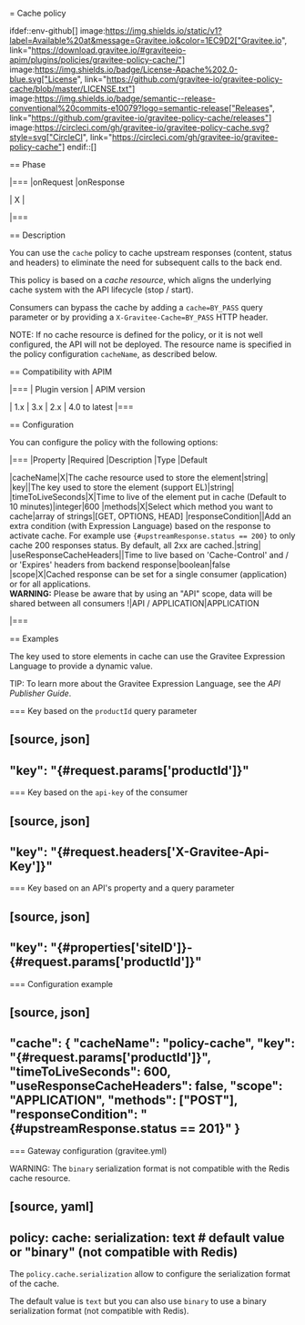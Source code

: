 = Cache policy

ifdef::env-github[]
image:https://img.shields.io/static/v1?label=Available%20at&message=Gravitee.io&color=1EC9D2["Gravitee.io", link="https://download.gravitee.io/#graviteeio-apim/plugins/policies/gravitee-policy-cache/"]
image:https://img.shields.io/badge/License-Apache%202.0-blue.svg["License", link="https://github.com/gravitee-io/gravitee-policy-cache/blob/master/LICENSE.txt"]
image:https://img.shields.io/badge/semantic--release-conventional%20commits-e10079?logo=semantic-release["Releases", link="https://github.com/gravitee-io/gravitee-policy-cache/releases"]
image:https://circleci.com/gh/gravitee-io/gravitee-policy-cache.svg?style=svg["CircleCI", link="https://circleci.com/gh/gravitee-io/gravitee-policy-cache"]
endif::[]

== Phase

|===
|onRequest |onResponse

| X
|

|===

== Description

You can use the `cache` policy to cache upstream responses (content, status and headers) to eliminate the need for subsequent calls to the back end.

This policy is based on a _cache resource_, which aligns the underlying cache system with the API lifecycle (stop / start).

Consumers can bypass the cache by adding a `cache=BY_PASS` query parameter or by providing a `X-Gravitee-Cache=BY_PASS` HTTP header.

NOTE: If no cache resource is defined for the policy, or it is not well configured, the API will not be deployed. The resource name is specified in the
policy configuration `cacheName`, as described below.

== Compatibility with APIM

|===
| Plugin version | APIM version

| 1.x            | 3.x
| 2.x            | 4.0 to latest
|===

== Configuration

You can configure the policy with the following options:

|===
|Property |Required |Description |Type |Default

|cacheName|X|The cache resource used to store the element|string|
|key||The key used to store the element (support EL)|string|
|timeToLiveSeconds|X|Time to live of the element put in cache (Default to 10 minutes)|integer|600
|methods|X|Select which method you want to cache|array of strings|[GET, OPTIONS, HEAD]
|responseCondition||Add an extra condition (with Expression Language) based on the response to activate cache. For example use `{#upstreamResponse.status == 200}` to only cache 200 responses status. By default, all 2xx are cached.|string|
|useResponseCacheHeaders||Time to live based on 'Cache-Control' and / or 'Expires' headers from backend response|boolean|false
|scope|X|Cached response can be set for a single consumer (application) or for all applications.<br><strong>WARNING:</strong> Please be aware that by using an \"API\" scope, data will be shared between all consumers !|API / APPLICATION|APPLICATION

|===

== Examples

The key used to store elements in cache can use the Gravitee Expression Language to provide a dynamic value.

TIP: To learn more about the Gravitee Expression Language, see the *API Publisher Guide*.

=== Key based on the `productId` query parameter

[source, json]
----
"key": "{#request.params['productId']}"
----

=== Key based on the `api-key` of the consumer

[source, json]
----
"key": "{#request.headers['X-Gravitee-Api-Key']}"
----

=== Key based on an API's property and a query parameter

[source, json]
----
"key": "{#properties['siteID']}-{#request.params['productId']}"
----

=== Configuration example

[source, json]
----
"cache": {
    "cacheName": "policy-cache",
    "key": "{#request.params['productId']}",
    "timeToLiveSeconds": 600,
    "useResponseCacheHeaders": false,
    "scope": "APPLICATION",
    "methods": ["POST"],
    "responseCondition": "{#upstreamResponse.status == 201}"
}
----


=== Gateway configuration (gravitee.yml)

WARNING: The `binary` serialization format is not compatible with the Redis cache resource.

[source, yaml]
----
  policy:
    cache:
      serialization: text # default value or "binary" (not compatible with Redis)
----

The `policy.cache.serialization` allow to configure the serialization format of the cache.

The default value is `text` but you can also use `binary` to use a binary serialization format (not compatible with Redis).
